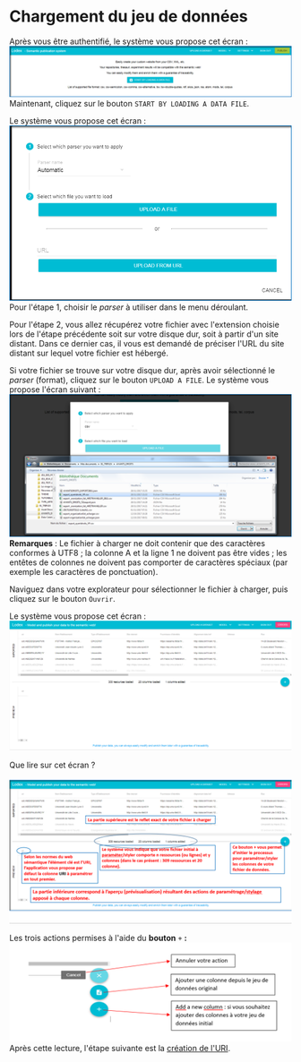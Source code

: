 # Chargement du jeu de données

Après vous être authentifié, le système vous propose cet écran : ![&#xC9;cran d&apos;accueil de l&apos;administration](../.gitbook/assets/ecranacceuil.png) Maintenant, cliquez sur le bouton `START BY LOADING A DATA FILE`.

Le système vous propose cet écran : ![Fen&#xEA;tre de chargement des donn&#xE9;es](../.gitbook/assets/ecranchargementdonnees2.png) Pour l'étape 1, choisir le _parser_ à utiliser dans le menu déroulant.

Pour l'étape 2, vous allez récupérez votre fichier avec l'extension choisie lors de l'étape précédente soit sur votre disque dur, soit à partir d'un site distant. Dans ce dernier cas, il vous est demandé de préciser l'URL du site distant sur lequel votre fichier est hébergé.

Si votre fichier se trouve sur votre disque dur, après avoir sélectionné le _parser_ \(format\), cliquez sur le bouton `UPLOAD A FILE`. Le système vous propose l'écran suivant : ![Fen&#xEA;tre de l&apos;explorateur de fichiers](../.gitbook/assets/ecranchargementdonnees3.png) **Remarques** : Le fichier à charger ne doit contenir que des caractères conformes à UTF8 ; la colonne A et la ligne 1 ne doivent pas être vides ; les entêtes de colonnes ne doivent pas comporter de caractères spéciaux \(par exemple les caractères de ponctuation\).

Naviguez dans votre explorateur pour sélectionner le fichier à charger, puis cliquez sur le bouton `Ouvrir`.

Le système vous propose cet écran :![Affichage des donn&#xE9;es import&#xE9;es](../.gitbook/assets/ecranchargementdonnees4.png)

Que lire sur cet écran ?

![&#xC9;cran d&apos;administration annot&#xE9;](../.gitbook/assets/ecranchargementdonnees5.png)

Les trois actions permises à l'aide du **bouton** `+` **:**  ![Les boutons d&apos;ajout de colonne](../.gitbook/assets/ecranchargementdonnees6.png) Après cette lecture, l'étape suivante est la [création de l'URI](creationuri.md).

